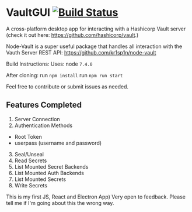 # VaultGUI [![Build Status](https://travis-ci.org/jonsavage/VaultGUI.svg?branch=master)](https://travis-ci.org/jonsavage/VaultGUI)

A cross-platform desktop app for interacting with a Hashicorp Vault server (check it out here: https://github.com/hashicorp/vault.)

Node-Vault is a super useful package that handles all interaction with the Vauth Server REST API: https://github.com/kr1sp1n/node-vault

Build Instructions:
Uses: node `7.4.0`

After cloning:
run `npm install`
run `npm run start` 

Feel free to contribute or submit issues as needed.

## Features Completed
1. Server Connection
2. Authentication Methods
 * Root Token
 * userpass (username and password)
3. Seal/Unseal
4. Read Secrets
5. List Mounted Secret Backends
6. List Mounted Auth Backends
7. List Mounted Secrets
8. Write Secrets

This is my first JS, React and Electron App) Very open to feedback. Please tell me if I'm going about this the wrong way.
